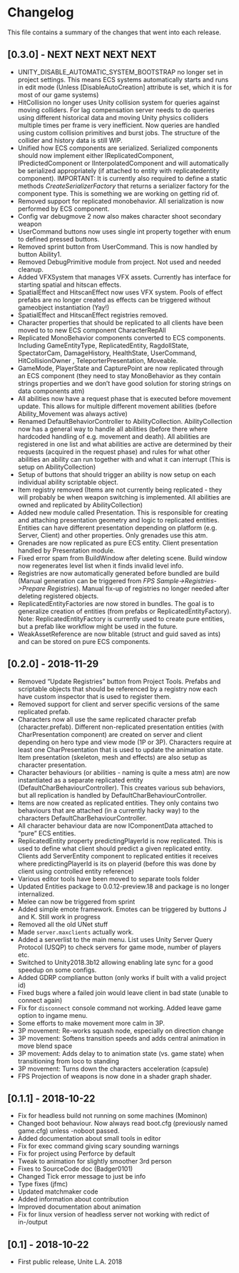 # Changelog

This file contains a summary of the changes that went into each release.

## [0.3.0] - NEXT NEXT NEXT NEXT

- UNITY_DISABLE_AUTOMATIC_SYSTEM_BOOTSTRAP no longer set in project settings. This means ECS systems automatically starts and runs in edit mode (Unless [DisableAutoCreation] attribute is set, which it is for most of our game systems)
- HitCollision no longer uses Unity collision system for queries against moving colliders. For lag compensation server needs to do queries using different historical data and moving Unity physics colliders multiple times per frame is very inefficient. Now queries are handled using custom collision primitives and burst jobs. The structure of the collider and history data is still WIP.
- Unified how ECS components are serialized. Serialized components should now implement either IReplicatedComponent, IPredictedComponent or IInterpolatedComponent and will automatically be serialized appropriately (if attached to entity with replicatedentity component). IMPORTANT: It is currently also required to define a static methods _CreateSerializerFactory_ that returns a serializer factory for the component type. This is something we are working on getting rid of.
- Removed support for replicated monobehavior. All serialization is now performed by ECS component.
- Config var debugmove 2  now also makes character shoot secondary weapon
- UserCommand buttons now uses single int property together with enum to defined pressed buttons. 
- Removed sprint button from UserCommand. This is now handled by button Ability1.
- Removed DebugPrimitive module from project. Not used and needed cleanup.
- Added VFXSystem that manages VFX assets. Currently has interface for starting spatial and hitscan effects. 
- SpatialEffect and HitscanEffect now uses VFX system. Pools of effect prefabs are no longer created as effects can be triggered without gameobject instantiation (Yay!)
- SpatialEffect and HitscanEffect registries removed.
- Character properties that should be replicated to all clients have been moved to to new ECS component CharacterRepAll
- Replicated MonoBehavior components converted to ECS components. Including GameEntityType, ReplicatedEntity, RagdollState, SpectatorCam, DamageHistory, HealthState, UserCommand, HitCollisionOwner , TeleporterPresentation, Moveable.
- GameMode, PlayerState and CapturePoint are now replicated through an ECS component (they need to stay MonoBehavior as they contain strings properties and we don’t have good solution for storing strings on data components atm)
- All abilities now have a request phase that is executed before movement update. This allows for multiple different movement abilities (before Ability_Movement was always active)
- Renamed DefaultBehaviorController to AbilityCollection. AbilityCollection now has a general way to handle all abilities (before there where hardcoded handling of e.g. movement and death). All abilities are registered in one list and what abilities are active are determined by their requests (acquired in the request phase) and rules for what other abilities an ability can run together with and what it can interrupt (This is setup on AbilityCollection) 
- Setup of buttons that should trigger an ability is now setup on each individual ability scriptable object.
- Item registry removed (Items are not currently being replicated - they will probably be when weapon switching is implemented. All abilities are owned and replicated by AbilityCollection)
- Added new module called Presentation. This is responsible for creating and attaching presentation geometry and logic to replicated entities. Entities can have different presentation depending on platform (e.g. Server, Client) and other properties. Only grenades use this atm. 
- Grenades are now replicated as pure ECS entity. Client presentation handled by Presentation module.
- Fixed error spam from BuildWindow after deleting scene. Build window now regenerates level list when it finds invalid level info.
- Registries are now automatically generated before bundled are build (Manual generation can be triggered from _FPS Sample->Registries->Prepare Registries_). Manual fix-up of registries no longer needed after deleting registered objects.
- ReplicatedEntityFactories are now stored in bundles. The goal is to generalize creation of entities (from prefabs or ReplicatedEntityFactory). Note: ReplicatedEntityFactory is currently used to create pure entities, but a prefab like workflow might be used in the future.   
- WeakAssetReference are now blitable (struct and guid saved as ints) and can be stored on pure ECS components.


## [0.2.0] - 2018-11-29
- Removed “Update Registries” button from Project Tools. Prefabs and scriptable objects that should be referenced by a registry now each have custom inspector that is used to register them.
- Removed support for client and server specific versions of the same replicated prefab. 
- Characters now all use the same replicated character prefab (character.prefab). Different non-replicated presentation entities (with CharPresentation component) are created on server and client depending on hero type and view mode (1P or 3P). Characters require at least one CharPresentation that is used to update the animation state. Item presentation (skeleton, mesh and effects) are also setup as character presentation.
- Character behaviours (or abilities - naming is quite a mess atm) are now instantiated as a separate replicated entity (DefaultCharBehaviourController). This creates various sub behaviors, but all replication is handled by DefaultCharBehaviourController.
- Items are now created as replicated entities. They only contains two behaviours that are attached (in a currently hacky way) to the characters DefaultCharBehaviourController.
- All character behaviour data are now IComponentData attached to “pure” ECS entities.
- ReplicatedEntity property predictingPlayerId is now replicated. This is used to define what client should predict a given replicated entity. Clients add ServerEntity component to replicated entities it receives where predictingPlayerId is its on playerid (before this was done by client using controlled entity reference)
- Various editor tools have been moved to separate tools folder
- Updated Entities package to 0.0.12-preview.18 and package is no longer internalized.
- Melee can now be triggered from sprint
- Added simple emote framework. Emotes can be triggered by buttons J and K. Still work in progress
- Removed all the old UNet stuff
- Made `server.maxclients` actually work.
- Added a serverlist to the main menu. List uses Unity Server Query Protocol (USQP) to check servers for game mode, number of players etc.
- Switched to Unity2018.3b12 allowing enabling late sync for a good speedup on some configs.
- Added GDRP compliance button (only works if built with a valid project id)
- Fixed bugs where a failed join would leave client in bad state (unable to connect again)
- Fix for `disconnect` console command not working. Added leave game option to ingame menu.
- Some efforts to make movement more calm in 3P.
- 3P movement: Re-works squash node, especially on direction change
- 3P movement: Softens transition speeds and adds central animation in move blend space
- 3P movement: Adds delay to to animation state (vs. game state) when transitioning from loco to standing
- 3P movement: Turns down the characters acceleration (capsule)
- FPS Projection of weapons is now done in a shader graph shader.

## [0.1.1] - 2018-10-22
- Fix for headless build not running on some machines (Mominon)
- Changed boot behaviour. Now always read boot.cfg (previously named game.cfg) unless -noboot passed.
- Added documentation about small tools in editor
- Fix for exec command giving scary sounding warnings
- Fix for project using Perforce by default
- Tweak to animation for slightly smoother 3rd person
- Fixes to SourceCode doc (Badger0101)
- Changed Tick error message to just be info
- Type fixes (jfmc)
- Updated matchmaker code 
- Added information about contribution
- Improved documentation about animation
- Fix for linux version of headless server not working with redict of in-/output

## [0.1] - 2018-10-22
- First public release, Unite L.A. 2018
